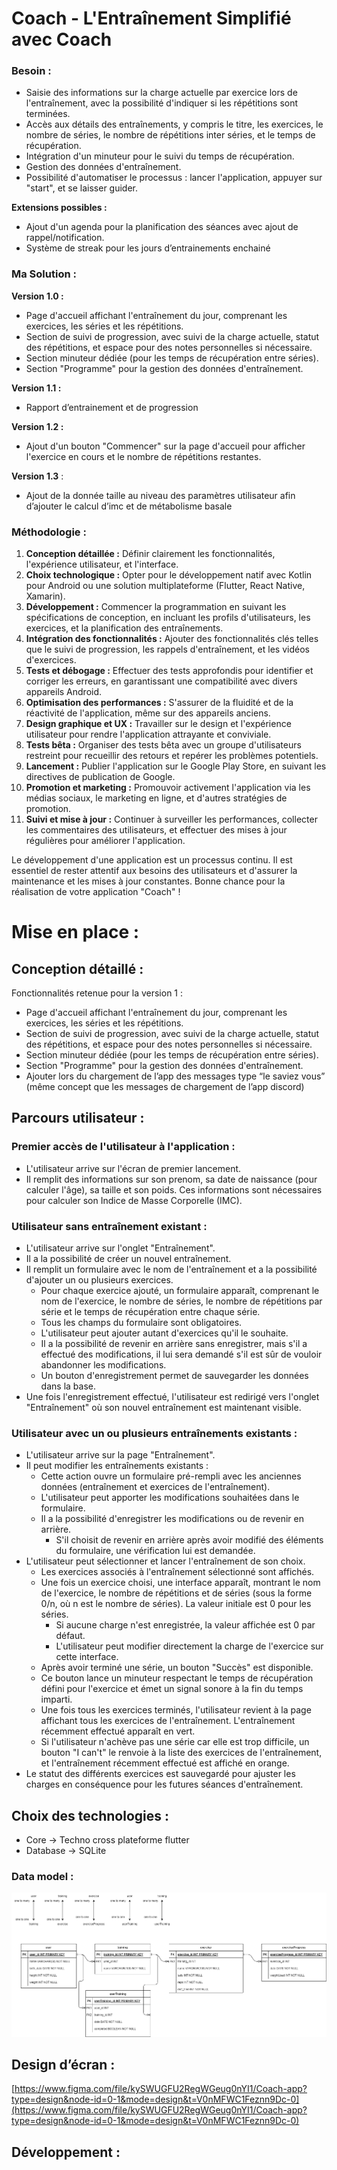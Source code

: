 # Coach - L'Entraînement Simplifié avec Coach

### **Besoin :**

- Saisie des informations sur la charge actuelle par exercice lors de l'entraînement, avec la possibilité d'indiquer si les répétitions sont terminées.
- Accès aux détails des entraînements, y compris le titre, les exercices, le nombre de séries, le nombre de répétitions inter séries, et le temps de récupération.
- Intégration d'un minuteur pour le suivi du temps de récupération.
- Gestion des données d'entraînement.
- Possibilité d'automatiser le processus : lancer l'application, appuyer sur "start", et se laisser guider.

**Extensions possibles :**

- Ajout d'un agenda pour la planification des séances avec ajout de rappel/notification.
- Système de streak pour les jours d’entrainements enchainé

### **Ma Solution :**

**Version 1.0 :**

- Page d'accueil affichant l'entraînement du jour, comprenant les exercices, les séries et les répétitions.
- Section de suivi de progression, avec suivi de la charge actuelle, statut des répétitions, et espace pour des notes personnelles si nécessaire.
- Section minuteur dédiée (pour les temps de récupération entre séries).
- Section "Programme" pour la gestion des données d'entraînement.

**Version 1.1 :**

- Rapport d’entrainement et de progression

**Version 1.2 :**

- Ajout d'un bouton "Commencer" sur la page d'accueil pour afficher l'exercice en cours et le nombre de répétitions restantes.

**Version 1.3** :

- Ajout de la donnée taille au niveau des paramètres utilisateur afin d’ajouter le calcul d’imc et de métabolisme basale

### **Méthodologie :**

1. **Conception détaillée :** Définir clairement les fonctionnalités, l'expérience utilisateur, et l'interface.
2. **Choix technologique :** Opter pour le développement natif avec Kotlin pour Android ou une solution multiplateforme (Flutter, React Native, Xamarin).
3. **Développement :** Commencer la programmation en suivant les spécifications de conception, en incluant les profils d'utilisateurs, les exercices, et la planification des entraînements.
4. **Intégration des fonctionnalités :** Ajouter des fonctionnalités clés telles que le suivi de progression, les rappels d'entraînement, et les vidéos d'exercices.
5. **Tests et débogage :** Effectuer des tests approfondis pour identifier et corriger les erreurs, en garantissant une compatibilité avec divers appareils Android.
6. **Optimisation des performances :** S'assurer de la fluidité et de la réactivité de l'application, même sur des appareils anciens.
7. **Design graphique et UX :** Travailler sur le design et l'expérience utilisateur pour rendre l'application attrayante et conviviale.
8. **Tests bêta :** Organiser des tests bêta avec un groupe d'utilisateurs restreint pour recueillir des retours et repérer les problèmes potentiels.
9. **Lancement :** Publier l'application sur le Google Play Store, en suivant les directives de publication de Google.
10. **Promotion et marketing :** Promouvoir activement l'application via les médias sociaux, le marketing en ligne, et d'autres stratégies de promotion.
11. **Suivi et mise à jour :** Continuer à surveiller les performances, collecter les commentaires des utilisateurs, et effectuer des mises à jour régulières pour améliorer l'application.

Le développement d'une application est un processus continu. Il est essentiel de rester attentif aux besoins des utilisateurs et d'assurer la maintenance et les mises à jour constantes. Bonne chance pour la réalisation de votre application "Coach" !

# Mise en place :

## Conception détaillé :

Fonctionnalités retenue pour la version 1 :

- Page d'accueil affichant l'entraînement du jour, comprenant les exercices, les séries et les répétitions.
- Section de suivi de progression, avec suivi de la charge actuelle, statut des répétitions, et espace pour des notes personnelles si nécessaire.
- Section minuteur dédiée (pour les temps de récupération entre séries).
- Section "Programme" pour la gestion des données d'entraînement.
- Ajouter lors du chargement de l’app des messages type “le saviez vous” (même concept que les messages de chargement de l’app discord)

## Parcours utilisateur :

### Premier accès de l'utilisateur à l'application :

- L'utilisateur arrive sur l'écran de premier lancement.
- Il remplit des informations sur son prenom, sa date de naissance (pour calculer l'âge), sa taille et son poids. Ces informations sont nécessaires pour calculer son Indice de Masse Corporelle (IMC).

### Utilisateur sans entraînement existant :

- L'utilisateur arrive sur l'onglet "Entraînement".
- Il a la possibilité de créer un nouvel entraînement.
- Il remplit un formulaire avec le nom de l'entraînement et a la possibilité d'ajouter un ou plusieurs exercices.
    - Pour chaque exercice ajouté, un formulaire apparaît, comprenant le nom de l'exercice, le nombre de séries, le nombre de répétitions par série et le temps de récupération entre chaque série.
    - Tous les champs du formulaire sont obligatoires.
    - L'utilisateur peut ajouter autant d'exercices qu'il le souhaite.
    - Il a la possibilité de revenir en arrière sans enregistrer, mais s'il a effectué des modifications, il lui sera demandé s'il est sûr de vouloir abandonner les modifications.
    - Un bouton d'enregistrement permet de sauvegarder les données dans la base.
- Une fois l'enregistrement effectué, l'utilisateur est redirigé vers l'onglet "Entraînement" où son nouvel entraînement est maintenant visible.

### Utilisateur avec un ou plusieurs entraînements existants :

- L'utilisateur arrive sur la page "Entraînement".
- Il peut modifier les entraînements existants :
    - Cette action ouvre un formulaire pré-rempli avec les anciennes données (entraînement et exercices de l'entraînement).
    - L'utilisateur peut apporter les modifications souhaitées dans le formulaire.
    - Il a la possibilité d'enregistrer les modifications ou de revenir en arrière.
        - S'il choisit de revenir en arrière après avoir modifié des éléments du formulaire, une vérification lui est demandée.
- L'utilisateur peut sélectionner et lancer l'entraînement de son choix.
    - Les exercices associés à l'entraînement sélectionné sont affichés.
    - Une fois un exercice choisi, une interface apparaît, montrant le nom de l'exercice, le nombre de répétitions et de séries (sous la forme 0/n, où n est le nombre de séries). La valeur initiale est 0 pour les séries.
        - Si aucune charge n'est enregistrée, la valeur affichée est 0 par défaut.
        - L'utilisateur peut modifier directement la charge de l'exercice sur cette interface.
    - Après avoir terminé une série, un bouton "Succès" est disponible.
    - Ce bouton lance un minuteur respectant le temps de récupération défini pour l'exercice et émet un signal sonore à la fin du temps imparti.
    - Une fois tous les exercices terminés, l'utilisateur revient à la page affichant tous les exercices de l'entraînement. L'entraînement récemment effectué apparaît en vert.
    - Si l'utilisateur n'achève pas une série car elle est trop difficile, un bouton "I can't" le renvoie à la liste des exercices de l'entraînement, et l'entraînement récemment effectué est affiché en orange.
- Le statut des différents exercices est sauvegardé pour ajuster les charges en conséquence pour les futures séances d'entraînement.

## **Choix des technologies :**

- Core → Techno cross plateforme flutter
- Database → SQLite

### Data model :

![Data model coach.drawio.png](https://github.com/Silverliee/coachApp/blob/main/documentation/Data_model_coach.drawio.png)

## Design d’écran :

[https://www.figma.com/file/kySWUGFU2RegWGeug0nYI1/Coach-app?type=design&node-id=0-1&mode=design&t=V0nMFWC1Feznn9Dc-0](https://www.figma.com/file/kySWUGFU2RegWGeug0nYI1/Coach-app?type=design&node-id=0-1&mode=design&t=V0nMFWC1Feznn9Dc-0)

## **Développement :**